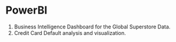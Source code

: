 # PowerBI
1. Business Intelligence Dashboard for the Global Superstore Data.  
2. Credit Card Default analysis and visualization.
